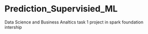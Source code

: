 # Prediction_Supervisied_ML
Data Science and Business Analtics task 1 project in spark foundation intership
